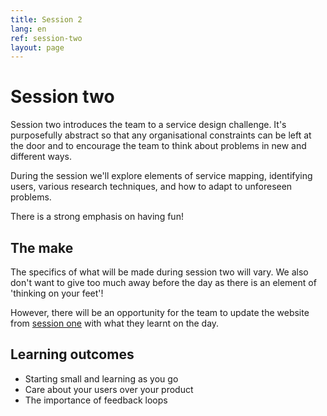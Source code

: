 ```yaml
---
title: Session 2
lang: en
ref: session-two
layout: page
---
```


# Session two

Session two introduces the team to a service design challenge. It's purposefully abstract so that any organisational constraints can be left at the door and to encourage the team to think about problems in new and different ways.

During the session we'll explore elements of service mapping, identifying users, various research techniques, and how to adapt to unforeseen problems.

There is a strong emphasis on having fun!

## The make

The specifics of what will be made during session two will vary. We also don't want to give too much away before the day as there is an element of 'thinking on your feet'!

However, there will be an opportunity for the team to update the website from [session one](/en/the-labs/session/two.html) with what they learnt on the day.

## Learning outcomes

* Starting small and learning as you go
* Care about your users over your product
* The importance of feedback loops

